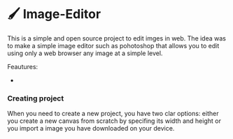 # 🖌️ Image-Editor

This is a simple and open source project to edit imges in web. The idea was to make a simple image editor such as pohotoshop that allows you to edit using only a web browser any image at a simple level.

Feautures:
<ul>
    <li></li>
</ul>

### Creating project

When you need to create a new project, you have two clar options: either you create a new canvas from scratch by specifing its width and height or you import a image you have downloaded on your device.

